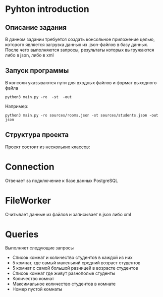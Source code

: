<h1>Pyhton introduction</h1>

<h2>Описание задания</h2>
<p>В данном задании требуется создать консольное приложение целью, которого является загрузка данных из .json-файлов в базу данных. После чего выполняются запросы, результаты которых выгружаются либо в json, либо в xml  </p>
<h2>Запуск программы </h2>
<p>В консоли указываются пути для входных файлов и формат выходного файла</p>
<code>python3 main.py -ro <rooms_path> -st <students_path> -out <output_format></code>
<p>Например: </p>
<code>python3 main.py -ro sources/rooms.json -st sources/students.json -out json</code>
<h2>Структура проекта </h2>
<p>Проект состоит из нескольких классов: </p>
<h1>Connection</h1><p>Отвечает за подключение к базе данных PostgreSQL </p>
<h1>FileWorker</h1><p>Считывает данные из файлов и записывает в json либо xml </p>
<h1>Queries</h1><p>Выполняет следующие запросы </p>
<ul>
    <li>Список комнат и количество студентов в каждой из них</li>
    <li>5 комнат, где самый маленький средний возраст студентов</li>
    <li>5 комнат с самой большой разницей в возрасте студентов</li>
    <li>Список комнат где живут разнополые студенты</li>
    <li>Количество комнат</li>
    <li>Максимальное количество студентов в комнате</li>
    <li>Номер пустой комнаты</li>
</ul>
